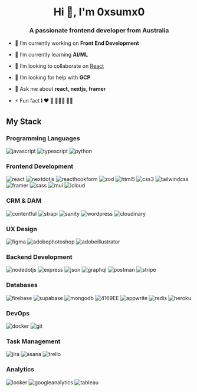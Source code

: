 <h1 align="center">Hi 👋, I'm 0xsumx0</h1>
<h3 align="center">A passionate frontend developer from Australia</h3>

- 🔭 I’m currently working on **Front End Development**

- 🌱 I’m currently learning **AI/ML**

- 👯 I’m looking to collaborate on [React](NextJS)

- 🤝 I’m looking for help with **GCP**

- 💬 Ask me about **react, nextjs, framer**

- ⚡ Fun fact **I ❤️ 🏓 🏊🏼‍♂️ 🧘🏼**

<h2 align="left">My Stack</h2>
    <h3 align="left">Programming Languages</h3>
    <p align="left">
      <img
        src="https://img.shields.io/badge/Javascript-F7DF1E?style=for-the-badge&logo=javascript&logoColor=black"
        alt="javascript"
      />
      <img
        src="https://img.shields.io/badge/Typescript-3178C6?style=for-the-badge&logo=typescript&logoColor=white"
        alt="typescript"
      />
      <img
        src="https://img.shields.io/badge/Python-3776AB?style=for-the-badge&logo=python&logoColor=white"
        alt="python"
      />
    </p>
    <h3 align="left">Frontend Development</h3>
    <p align="left">
      <img
        src="https://img.shields.io/badge/React-61DAFB?style=for-the-badge&logo=react&logoColor=black"
        alt="react"
      />
      <img
        src="https://img.shields.io/badge/NextJS-100000?style=for-the-badge&logo=nextdotjs&logoColor=white"
        alt="nextdotjs"
      />
      <img
        src="https://img.shields.io/badge/React%20Hook%20Form-EC5990?style=for-the-badge&logo=reacthookform&logoColor=white"
        alt="reacthookform"
      />
      <img
        src="https://img.shields.io/badge/Zod-3E67B1?style=for-the-badge&logo=zod&logoColor=white"
        alt="zod"
      />
      <img
        src="https://img.shields.io/badge/HTML5-E34F26?style=for-the-badge&logo=html5&logoColor=white"
        alt="html5"
      />
      <img
        src="https://img.shields.io/badge/CSS3-1572B6?style=for-the-badge&logo=css3&logoColor=white"
        alt="css3"
      />
      <img
        src="https://img.shields.io/badge/Tailwind-06B6D4?style=for-the-badge&logo=tailwindcss&logoColor=white"
        alt="tailwindcss"
      />
      <img
        src="https://img.shields.io/badge/Framer-0055FF?style=for-the-badge&logo=framer&logoColor=white"
        alt="framer"
      />
      <img
        src="https://img.shields.io/badge/SASS-CC6699?style=for-the-badge&logo=sass&logoColor=white"
        alt="sass"
      />
      <img
        src="https://img.shields.io/badge/Material-007FFF?style=for-the-badge&logo=mui&logoColor=white"
        alt="mui"
      />
      <img
        src="https://img.shields.io/badge/AmpScript-00A1E0?style=for-the-badge&logo=icloud&logoColor=white"
        alt="icloud"
      />
    </p>
    <h3 align="left">CRM & DAM</h3>
    <p align="left">
      <img
        src="https://img.shields.io/badge/Contentful-2478CC?style=for-the-badge&logo=contentful&logoColor=white"
        alt="contentful"
      />
      <img
        src="https://img.shields.io/badge/Strapi-4945FF?style=for-the-badge&logo=strapi&logoColor=white"
        alt="strapi"
      />
      <img
        src="https://img.shields.io/badge/Sanity-F03E2F?style=for-the-badge&logo=sanity&logoColor=white"
        alt="sanity"
      />
      <img
        src="https://img.shields.io/badge/Wordpress-21759B?style=for-the-badge&logo=wordpress&logoColor=white"
        alt="wordpress"
      />
      <img
        src="https://img.shields.io/badge/Cloudinary-3448C5?style=for-the-badge&logo=cloudinary&logoColor=white"
        alt="cloudinary"
      />
    </p>
    <h3 align="left">UX Design</h3>
    <p align="left">
      <img
        src="https://img.shields.io/badge/Figma-F24E1E?style=for-the-badge&logo=figma&logoColor=white"
        alt="figma"
      />
      <img
        src="https://img.shields.io/badge/Photoshop-31A8FF?style=for-the-badge&logo=adobephotoshop&logoColor=white"
        alt="adobephotoshop"
      />
      <img
        src="https://img.shields.io/badge/Illustrator-FF9A00?style=for-the-badge&logo=adobeillustrator&logoColor=white"
        alt="adobeillustrator"
      />
    </p>
    <h3 align="left">Backend Development</h3>
    <p align="left">
      <img
        src="https://img.shields.io/badge/NodeJS-5FA04E?style=for-the-badge&logo=nodedotjs&logoColor=white"
        alt="nodedotjs"
      />
      <img
        src="https://img.shields.io/badge/Express-00000A?style=for-the-badge&logo=express&logoColor=white"
        alt="express"
      />
      <img
        src="https://img.shields.io/badge/Rest%20API-00000A?style=for-the-badge&logo=json&logoColor=white"
        alt="json"
      />
      <img
        src="https://img.shields.io/badge/Graph%20QL-E10098?style=for-the-badge&logo=graphql&logoColor=white"
        alt="graphql"
      />
      <img
        src="https://img.shields.io/badge/Postman-FF6C37?style=for-the-badge&logo=postman&logoColor=white"
        alt="postman"
      />
      <img
        src="https://img.shields.io/badge/Stripe-008CDD?style=for-the-badge&logo=stripe&logoColor=white"
        alt="stripe"
      />
    </p>
    <h3 align="left">Databases</h3>
    <p align="left">
      <img
        src="https://img.shields.io/badge/Firebase-FFCA28?style=for-the-badge&logo=firebase&logoColor=black"
        alt="firebase"
      />
      <img
        src="https://img.shields.io/badge/Supabase-3FCF8E?style=for-the-badge&logo=supabase&logoColor=black"
        alt="supabase"
      />
      <img
        src="https://img.shields.io/badge/Mongo%20DB-47A248?style=for-the-badge&logo=mongodb&logoColor=white"
        alt="mongodb"
      />
      <img
        src="https://img.shields.io/badge/Postgres-4169EE?style=for-the-badge&logo=postgressql&logoColor=white"
        alt="4169EE"
      />
      <img
        src="https://img.shields.io/badge/Appwrite-FD366E?style=for-the-badge&logo=appwrite&logoColor=white"
        alt="appwrite"
      />
      <img
        src="https://img.shields.io/badge/Redis-DC382D?style=for-the-badge&logo=redis&logoColor=white"
        alt="redis"
      />
      <img
        src="https://img.shields.io/badge/Heroku-430098?style=for-the-badge&logo=heroku&logoColor=white"
        alt="heroku"
      />
    </p>
    <h3 align="left">DevOps</h3>
    <p align="left">
      <img
        src="https://img.shields.io/badge/Docker-2496ED?style=for-the-badge&logo=docker&logoColor=white"
        alt="docker"
      />
      <img
        src="https://img.shields.io/badge/Git-F05032?style=for-the-badge&logo=git&logoColor=white"
        alt="git"
      />
    </p>
    <h3 align="left">Task Management</h3>
    <p align="left"><img src="https://img.shields.io/badge/Jira-0052CC?style=for-the-badge&logo=jira&logoColor=white" alt="jira" />
<img src="https://img.shields.io/badge/Asana-F06A6A?style=for-the-badge&logo=asana&logoColor=white" alt="asana" />
<img src="https://img.shields.io/badge/Trello-0052CC?style=for-the-badge&logo=trello&logoColor=white" alt="trello" /></p>
    <h3 align="left">Analytics</h3>
    <p align="left"><img src="https://img.shields.io/badge/Looker-4285F4?style=for-the-badge&logo=looker&logoColor=white" alt="looker" />
<img src="https://img.shields.io/badge/Google%20Analytics-E37400?style=for-the-badge&logo=googleanalytics&logoColor=white" alt="googleanalytics" />
<img src="https://img.shields.io/badge/Tableau-509EE3?style=for-the-badge&logo=tableau&logoColor=white" alt="tableau" /></p>
